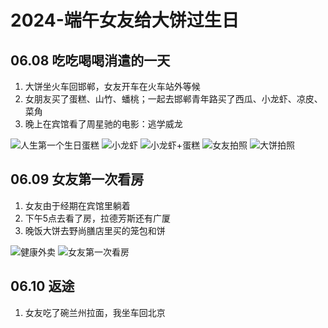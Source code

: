 # 2024-端午女友给大饼过生日

## 06.08 吃吃喝喝消遣的一天

1. 大饼坐火车回邯郸，女友开车在火车站外等候
2. 女朋友买了蛋糕、山竹、蟠桃；一起去邯郸青年路买了西瓜、小龙虾、凉皮、菜角
3. 晚上在宾馆看了周星驰的电影：逃学威龙


![人生第一个生日蛋糕](day1_1.png)
![小龙虾](day1_2.png)
![小龙虾+蛋糕](day1_3.png)
![女友拍照](day1_4.jpg)
![大饼拍照](day1_5.jpg)

## 06.09 女友第一次看房

1. 女友由于经期在宾馆里躺着
2. 下午5点去看了房，拉德芳斯还有广厦
3. 晚饭大饼去野尚膳店里买的笼包和饼


![健康外卖](day2_1.png)
![女友第一次看房](day2_2.png)
## 06.10 返途

1. 女友吃了碗兰州拉面，我坐车回北京
